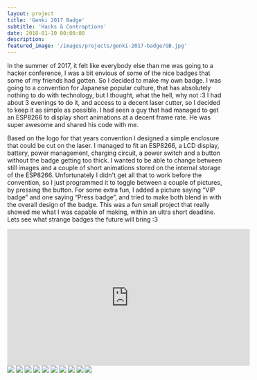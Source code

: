 ```yaml
---
layout: project
title: 'Genki 2017 Badge'
subtitle: 'Hacks & Contraptions'
date: 2018-01-10 00:00:00
description: 
featured_image: '/images/projects/genki-2017-badge/GB.jpg'
---
```


In the summer of 2017, it felt like everybody else than me was going to a hacker conference, I was a bit envious of some of the nice badges that some of my friends had gotten. So I decided to make my own badge. I was going to a convention for Japanese popular culture, that has absolutely nothing to do with technology, but I thought, what the hell, why not :3
I had about 3 evenings to do it, and access to a decent laser cutter, so I decided to keep it as simple as possible. I had seen a guy that had managed to get an ESP8266 to display short animations at a decent frame rate. He was super awesome and shared his code with me.

Based on the logo for that years convention I designed a simple enclosure that could be cut on the laser. I managed to fit an ESP8266, a LCD display, battery, power management, charging circuit, a power switch and a button without the badge getting too thick.
I wanted to be able to change between still images and a couple of short animations stored on the internal storage of the ESP8266. Unfortunately I didn't get all that to work before the convention, so I just programmed it to toggle between a couple of pictures, by pressing the button.
For some extra fun, I added a picture saying “VIP badge” and one saying “Press badge”, and tried to make both blend in with the overall design of the badge.
This was a fun small project that really showed me what I was capable of making, within an ultra short deadline. Lets see what strange badges the future will bring :3

<iframe width="560" height="315" src="https://www.youtube-nocookie.com/embed/pICijrcxbIQ" frameborder="0" allow="accelerometer; autoplay; clipboard-write; encrypted-media; gyroscope; picture-in-picture" allowfullscreen></iframe>




<div class="gallery" data-columns="4">
	<img src="/images/projects/magnet-connector/mc-01.jpg">
	<img src="/images/projects/magnet-connector/mc-02.jpg">
	<img src="/images/projects/magnet-connector/mc-03.jpg">
	<img src="/images/projects/magnet-connector/mc-04.jpg">
	<img src="/images/projects/magnet-connector/mc-05.jpg">
	<img src="/images/projects/magnet-connector/mc-06.jpg">
	<img src="/images/projects/magnet-connector/mc-07.jpg">
	<img src="/images/projects/magnet-connector/mc-08.jpg">
    <img src="/images/projects/magnet-connector/mc-09.jpg">
    <img src="/images/projects/magnet-connector/mc-10.jpg">
</div>
